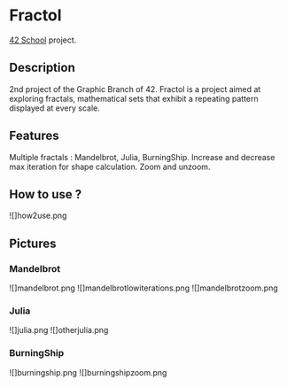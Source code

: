 # Fractol
[42 School](https://www.42.fr/) project.

## Description

2nd project of the Graphic Branch of 42.
Fractol is a project aimed at exploring fractals, mathematical sets that exhibit a repeating pattern displayed at every scale.

## Features

Multiple fractals : Mandelbrot, Julia, BurningShip.
Increase and decrease max iteration for shape calculation.
Zoom and unzoom.

## How to use ?

![]how2use.png

## Pictures
### Mandelbrot

![]mandelbrot.png
![]mandelbrotlowiterations.png
![]mandelbrotzoom.png

### Julia
![]julia.png
![]otherjulia.png

### BurningShip
![]burningship.png
![]burningshipzoom.png
